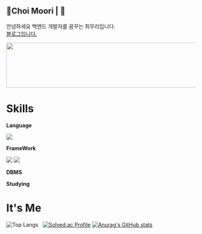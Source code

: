 ## 🌱Choi Moori |  👋
<p>안녕하세요 백엔드 개발자를 꿈꾸는 최무리입니다.<br> <a href="https://moori-ch.tistory.com/"> 블로그입니다. </a> </p>


<a href="https://github.com/devxb/gitanimals">
  <img
    src="https://render.gitanimals.org/lines/Choi-Moori?pet-id=603481417254920906"
    width="600"
    height="120"
  />
</a>

<h1>Skills</h1>
<p><b>Language</b></p>
<img src="https://img.shields.io/badge/Java-007396?style=for-the-badge&logo=Java&logoColor=white"> 

<p><b>FrameWork</b></p>
<img src="https://img.shields.io/badge/Spring-6DB33F?style=for-the-badge&logo=Spring&logoColor=white">
<img src="https://img.shields.io/badge/Spring Boot-6DB33F?style=for-the-badge&logo=spring boot&logoColor=white">
<p><b>DBMS</b></p>

<p><b>Studying</b></p>


<h1>It's Me</h1>

![Top Langs](https://github-readme-stats.vercel.app/api/top-langs/?username=Choi-Moori&layout=compact)&nbsp;&nbsp;
[![Solved.ac Profile](http://mazassumnida.wtf/api/v2/generate_badge?boj=chlanfl)](https://solved.ac/chlanfl/)
[![Anurag's GitHub stats](https://github-readme-stats.vercel.app/api?username=Choi-Moori)](https://github.com/anuraghazra/github-readme-stats)
<!--
**Choi-Moori/Choi-Moori** is a ✨ _special_ ✨ repository because its `README.md` (this file) appears on your GitHub profile.

Here are some ideas to get you started:

- 🔭 I’m currently working on ...
- 🌱 I’m currently learning ...
- 👯 I’m looking to collaborate on ...
- 🤔 I’m looking for help with ...
- 💬 Ask me about ...
- 📫 How to reach me: ...
- 😄 Pronouns: ...
- ⚡ Fun fact: ...
-->
